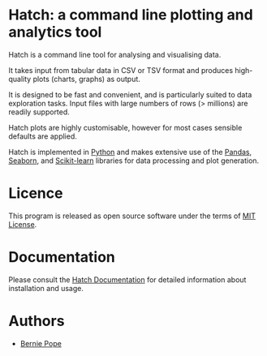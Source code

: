 # Hatch: a command line plotting and analytics tool

Hatch is a command line tool for analysing and visualising data.

It takes input from tabular data in CSV or TSV format and produces high-quality plots (charts, graphs) as output.

It is designed to be fast and convenient, and is particularly suited to data exploration tasks. Input files with large numbers of rows (> millions) are readily supported.

Hatch plots are highly customisable, however for most cases sensible defaults are applied.

Hatch is implemented in [Python](http://www.python.org/) and makes extensive use of the [Pandas](https://pandas.pydata.org/>), [Seaborn](https://seaborn.pydata.org/>), and [Scikit-learn](https://scikit-learn.org/) libraries for data processing and plot generation.

# Licence

This program is released as open source software under the terms of [MIT License](https://raw.githubusercontent.com/bjpop/hatch/master/LICENSE).

# Documentation

Please consult the [Hatch Documentation](https://hatch.readthedocs.io/en/latest/index.html) for detailed information about installation and usage.

# Authors

 * [Bernie Pope](http://www.berniepope.id.au/)
